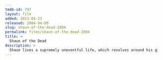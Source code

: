 ```yaml
---
tmdb-id: 747
layout: film
added: 2023-04-23
released: 2004-04-09
slug: shaun-of-the-dead-2004
permalink: films/shaun-of-the-dead-2004
title: >
  Shaun of the Dead
description: >
  Shaun lives a supremely uneventful life, which revolves around his girlfriend, his mother, and, above all, his local pub. This gentle routine is threatened when the dead return to life and make strenuous attempts to snack on ordinary Londoners.
---
```

